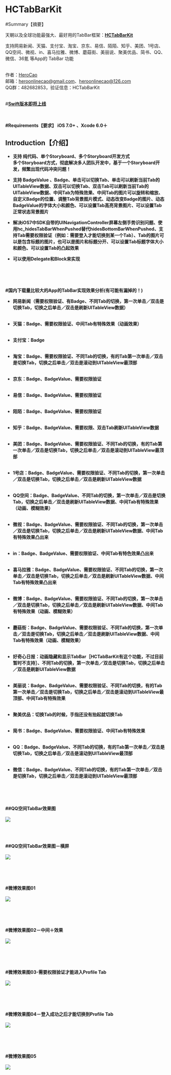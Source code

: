 # HCTabBarKit

#Summary【摘要】

天朝以及全球功能最强大、最好用的TabBar框架：<b><a href='https://github.com/HeroOnline/HCTabBarKit'>HCTabBarKit<a/></b>


支持网易新闻、天猫、支付宝、淘宝、京东、易信、陌陌、知乎、美团、1号店、QQ空间、微视、in、喜马拉雅、微博、蘑菇街、美丽说、聚美优品、简书、QQ、微信、36氪 等App的 TabBar 功能 <br/><br/>

作者：<a href='https://github.com/HeroOnline'>HeroCao</a> <br/>
邮箱：heroonlinecao@gmail.com、heroonlinecao@126.com  <br/>
QQ群：482682853，验证信息：HCTabBarKit <br/><br/>

#<a href='#'><b>Swift版本即将上线</br></a> <br/><br/>

#Requirements【要求】
iOS 7.0+ 、Xcode 6.0＋


## <a id="Introduction"></a> Introduction【介绍】
- 支持 纯代码、单个Storyboard、<b color='red'>多个Storyboard开发方式</b><br/>
多个Storyboard方式，彻底解决多人团队开发中，基于一个Storyboard开发，频繁出现代码冲突问题！

- 支持 BadgeValue 、Badge、单击可以切换Tab、单击可以刷新当前Tab的UITableView数据、双击可以切换Tab、双击Tab可以刷新当前Tab的UITableView数据、中间Tab为特殊效果、中间Tab的图片可以旋转和缩放、自定义Badge的位置、调整Tab背景图片模式、动态改变Badge的图片、动态BadgeValue的字体大小和颜色、可以设置Tab高亮背景图片、可以设置Tab正常状态背景图片

- 解决iOS7中SDK自带的UINavigationController屏幕左侧手势识别问题、使用hc_hidesTabBarWhenPushed替代hidesBottomBarWhenPushed、支持Tab需要权限验证（例如：需要登入才能切换到某一个Tab）、Tab的图片可以是包含标题的图片，也可以是图片和标题分开、可以设置Tab标题字体大小和颜色、可以设置Tab的凸起效果

- 可以使用Delegate和Block来实现

<br/><br/><br/>

#<b>国内下载量比较大的App的TabBar实现效果分析(有可能有漏掉的！)</b><br/>

- 网易新闻（需要权限验证、有Badge、不同Tab的切换，第一次单击／双击是切换Tab，切换之后单击／双击是刷新UITableView数据）<br/><br/>

- 天猫：Badge、需要权限验证、中间Tab有特殊效果（动画效果）<br/><br/>

- 支付宝：Badge <br/><br/>

- 淘宝：Badge、需要权限验证、不同Tab的切换，有的Tab第一次单击／双击是切换Tab，切换之后单击／双击是滚动到UITableView最顶部 <br/><br/>

- 京东：Badge、BadgeValue、需要权限验证 <br/><br/>

- 易信：Badge、BadgeValue、需要权限验证 <br/><br/>

- 陌陌：Badge、BadgeValue、需要权限验证 <br/><br/>

- 知乎：Badge、BadgeValue、需要权限、双击Tab刷新UITableView数据 <br/><br/>

- 美团：Badge、BadgeValue、需要权限验证、不同Tab的切换，有的Tab第一次单击／双击是切换Tab，切换之后单击／双击是滚动到UITableView最顶部 <br/><br/>


- 1号店：Badge、BadgeValue、需要权限验证、不同Tab的切换，第一次单击／双击是切换Tab，切换之后单击／双击是刷新UITableView数据 <br/><br/>


- QQ空间：Badge、BadgeValue、不同Tab的切换，第一次单击／双击是切换Tab，切换之后单击／双击是刷新UITableView数据、中间Tab有特殊效果（动画、模糊效果）<br/><br/>

- 微视：Badge、BadgeValue、需要权限验证、不同Tab的切换，第一次单击／双击是切换Tab，切换之后单击／双击是刷新UITableView数据、中间Tab有特殊效果凸出来 <br/><br/>


- in：Badge、BadgeValue、需要权限验证、中间Tab有特色效果凸出来 <br/><br/>

- 喜马拉雅：Badge、BadgeValue、需要权限验证、不同Tab的切换，第一次单击／双击是切换Tab，切换之后单击／双击是刷新UITableView数据、中间Tab有特殊效果凸出来 <br/><br/>


- 微博：Badge、BadgeValue、需要权限验证、不同Tab的切换，第一次单击／双击是切换Tab，切换之后单击／双击是刷新UITableView数据、中间Tab有特殊效果（动画、模糊效果） <br/><br/>


- 蘑菇街：Badge、BadgeValue、需要权限验证、不同Tab的切换，第一次单击／双击是切换Tab，切换之后单击／双击是刷新UITableView数据、中间Tab有特殊效果（动画、模糊效果） <br/><br/>


- 好奇心日报：动画隐藏和显示TabBar［HCTabBarKit有这个功能，不过目前暂时不支持］、不同Tab的切换，第一次单击／双击是切换Tab，切换之后单击／双击是刷新UITableView数据 <br/><br/>

- 美丽说：Badge、BadgeValue、需要权限验证、不同Tab的切换，有的Tab第一次单击／双击是切换Tab，切换之后单击／双击是滚动到UITableView最顶部、中间Tab有特殊效果 <br/><br/>

- 聚美优品：切换Tab的时候，手指还没有抬起就切换Tab <br/><br/>


- 简书：Badge、BadgeValue、需要权限验证、中间Tab有特殊效果 <br/><br/>


- QQ：Badge、BadgeValue、不同Tab的切换，有的Tab第一次单击／双击是切换Tab，切换之后单击／双击是滚动到UITableView最顶部 <br/><br/>

- 微信：Badge、BadgeValue、不同Tab的切换，有的Tab第一次单击／双击是切换Tab，切换之后单击／双击是滚动到UITableView最顶部 <br/><br/>




<br/><br/><br/>
##<b>QQ空间TabBar效果图</b> <br/><br/>
<img src='https://github.com/HeroOnline/HCTabBarKit/blob/master/Resources/QQZone.jpg'/>

<br/><br/><br/>
##<b>QQ空间TabBar效果图－横屏</b> <br/><br/>
<img src='https://github.com/HeroOnline/HCTabBarKit/blob/master/Resources/QQZone2.jpg'/>

<br/><br/><br/>

#<b>微博效果图01</b> <br/><br/>
<img src='https://github.com/HeroOnline/HCTabBarKit/blob/master/Resources/weibo01.png'/>

<br/><br/><br/>

#<b>微博效果图02－中间＋效果</b> <br/><br/>
<img src='https://github.com/HeroOnline/HCTabBarKit/blob/master/Resources/weibo02.png'/>

<br/><br/><br/>

#<b>微博效果图03-需要权限验证才能进入Profile Tab</b> <br/><br/>
<img src='https://github.com/HeroOnline/HCTabBarKit/blob/master/Resources/weibo03.png'/>



<br/><br/><br/>

#<b>微博效果图04－登入成功之后才能切换到Profile Tab</b> <br/><br/>
<img src='https://github.com/HeroOnline/HCTabBarKit/blob/master/Resources/weibo04.png'/>


<br/><br/><br/>

#<b>微博效果图05</b> <br/><br/>
<img src='https://github.com/HeroOnline/HCTabBarKit/blob/master/Resources/weibo05.png'/>


<br/><br/><br/>



